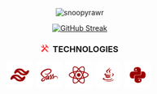 
<p align="center"> <img src="https://komarev.com/ghpvc/?username=snoopyrawr&label=Visitors&color=9a0000&style=flat" alt="snoopyrawr" /> </p>

<p align="center">
<a href="https://git.io/streak-stats"><img src="https://streak-stats.demolab.com?user=Snoopyrawr&theme=shadow-red&border_radius=10&date_format=%5BY%20%5DM%20j" alt="GitHub Streak" /></a>
</p>

<h3 align="center">
<img src="https://github.com/Snoopyrawr/Snoopyrawr/blob/main/tools.png" title="Tools" alt="Tools" width="15" height="15"/>&nbsp; TECHNOLOGIES
</h3>

<p  align="center">
   <img src="https://github.com/Snoopyrawr/Snoopyrawr/blob/main/tailwind.png" title="Tailwind" alt="Tailwind" width="50" height="50"/>&nbsp;
   <img src="https://github.com/Snoopyrawr/Snoopyrawr/blob/main/sass.png" title="SASS" alt="SASS" width="50" height="50"/>&nbsp;
  <img src="https://github.com/Snoopyrawr/Snoopyrawr/blob/main/react.png" title="React" alt="React" width="50" height="50"/>&nbsp;
  <img src="https://github.com/Snoopyrawr/Snoopyrawr/blob/main/java.png" title="Java" alt="Java" width="50" height="50"/>&nbsp;
  <img src="https://github.com/Snoopyrawr/Snoopyrawr/blob/main/python.png" title="Java" alt="Java" width="50" height="50"/>&nbsp;
</p>
